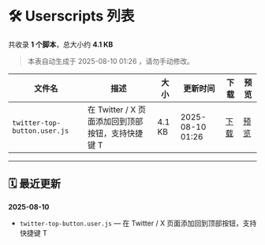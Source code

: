 # 🛠 Userscripts 列表

共收录 **1 个脚本**，总大小约 **4.1 KB**  
> 本表自动生成于 2025-08-10 01:26 ，请勿手动修改。

| 文件名 | 描述 | 大小 | 更新时间 | 下载 | 预览 |
|--------|------|------|----------|-------|-------|
| `twitter-top-button.user.js` | 在 Twitter / X 页面添加回到顶部按钮，支持快捷键 T | 4.1 KB | 2025-08-10 01:26 | [下载](./scripts/twitter-top-button.user.js) | [预览](./scripts/twitter-top-button.user.js) |

---

## 🗓 最近更新

**2025-08-10**
- `twitter-top-button.user.js` — 在 Twitter / X 页面添加回到顶部按钮，支持快捷键 T
